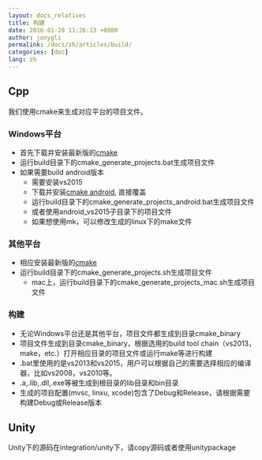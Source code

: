 ```yaml
---
layout: docs_relatives
title: 构建
date: 2016-01-28 11:26:13 +0800
author: jonygli
permalink: /docs/zh/articles/build/
categories: [doc]
lang: zh
---
```


## Cpp
我们使用cmake来生成对应平台的项目文件。

### Windows平台
 * 首先下载并安装最新版的[cmake](https://cmake.org/files/v3.4/cmake-3.4.3-win32-x86.exe)
 * 运行build目录下的cmake_generate_projects.bat生成项目文件
 * 如果需要build android版本
 	* 需要安装vs2015
 	* 下载并安装[cmake android](https://github.com/Microsoft/CMake/tree/feature/VCMDDAndroid), 直接覆盖
 	* 运行build目录下的cmake_generate_projects_android.bat生成项目文件
    * 或者使用android_vs2015子目录下的项目文件
    * 如果想使用mk，可以修改生成的linux下的make文件

### 其他平台
 * 相应安装最新版的[cmake](https://cmake.org/files/v3.4/cmake-3.4.3-win32-x86.exe)
 * 运行build目录下的cmake_generate_projects.sh生成项目文件
 	* mac上，运行build目录下的cmake_generate_projects_mac.sh生成项目文件

### 构建
 * 无论Windows平台还是其他平台，项目文件都生成到目录cmake_binary
 * 项目文件生成到目录cmake_binary，根据选用的build tool chain（vs2013，make，etc.）打开相应目录的项目文件或运行make等进行构建
 * .bat里使用的是vs2013和vs2015，用户可以根据自己的需要选择相应的编译器，比如vs2008，vs2010等。
 * .a,.lib,.dll,.exe等被生成到根目录的lib目录和bin目录
 * 生成的项目配置(mvsc, linxu, xcode)包含了Debug和Release，请根据需要构建Debug或Release版本

## Unity
Unity下的源码在integration/unity下，请copy源码或者使用unitypackage

